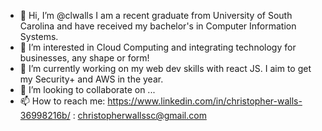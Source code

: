 - 👋 Hi, I’m @clwalls
I am a recent graduate from University of South Carolina and have received my bachelor's in Computer Information Systems.
- 👀 I’m interested in Cloud Computing and integrating technology for businesses, any shape or form!
- 🌱 I’m currently working on my web dev skills with react JS. I aim to get my Security+ and AWS in the year.
- 💞️ I’m looking to collaborate on ...
- 📫 How to reach me: https://www.linkedin.com/in/christopher-walls-36998216b/ : christopherwallssc@gmail.com
